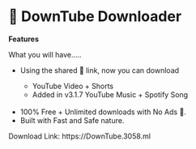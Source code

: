 # 🚀 DownTube Downloader
<span><strong>Features</strong></span>
          <span><p>What you will have.....</p>
            <ul>
              <li>Using the shared 🔗 link, now you can download </li>
                <ul>
                <li>YouTube Video + Shorts</li>
                <li>Added in v3.1.7 YouTube Music + Spotify Song</li>  
                </ul>
              <li>100% Free + Unlimited downloads with No Ads 🤯.</li>
              <li>Built with Fast and Safe nature.</li>
            </ul>
          </span>
 <p>
Download Link: https://DownTube.3058.ml          
</p>
